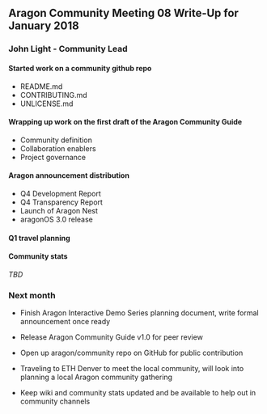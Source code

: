## Aragon Community Meeting 08 Write-Up for January 2018

### John Light - Community Lead

#### Started work on a community github repo

- README.md
- CONTRIBUTING.md
- UNLICENSE.md

#### Wrapping up work on the first draft of the Aragon Community Guide

- Community definition
- Collaboration enablers
- Project governance

#### Aragon announcement distribution

- Q4 Development Report
- Q4 Transparency Report
- Launch of Aragon Nest
- aragonOS 3.0 release

#### Q1 travel planning

#### Community stats

_TBD_

### Next month

- Finish Aragon Interactive Demo Series planning document, write formal announcement once ready

- Release Aragon Community Guide v1.0 for peer review

- Open up aragon/community repo on GitHub for public contribution

- Traveling to ETH Denver to meet the local community, will look into planning a local Aragon community gathering

- Keep wiki and community stats updated and be available to help out in community channels
